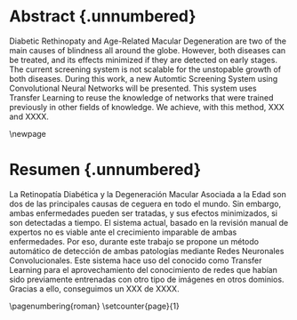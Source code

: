 # Abstract {.unnumbered}

<!-- This is the abstract -->

Diabetic Rethinopaty and Age-Related Macular Degeneration are two of
the main causes of blindness all around the globe. However, both
diseases can be treated, and its effects minimized if they are
detected on early stages. The current screening system is not scalable
for the unstopable growth of both diseases. During this work, a new
Automtic Screening System using Convolutional Neural Networks will be
presented. This system uses Transfer Learning to reuse the knowledge
of networks that were trained previously in other fields of
knowledge. We achieve, with this method, XXX and XXXX.

\newpage

# Resumen {.unnumbered}

<!-- This is the abstract -->

La Retinopatía Diabética y la Degeneración Macular Asociada a la Edad
son dos de las principales causas de ceguera en todo el mundo. Sin
embargo, ambas enfermedades pueden ser tratadas, y sus efectos
minimizados, si son detectadas a tiempo. El sistema actual, basado en
la revisión manual de expertos no es viable ante el crecimiento
imparable de ambas enfermedades. Por eso, durante este trabajo se
propone un método automático de detección de ambas patologías mediante
Redes Neuronales Convolucionales. Este sistema hace uso del conocido
como Transfer Learning para el aprovechamiento del conocimiento de
redes que habían sido previamente entrenadas con otro tipo de imágenes
en otros dominios. Gracias a ello, conseguimos un XXX de XXXX.

\pagenumbering{roman}
\setcounter{page}{1}

